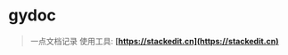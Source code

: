 # gydoc
> 一点文档记录
> 使用工具: **[https://stackedit.cn](https://stackedit.cn)**
<!--stackedit_data:
eyJoaXN0b3J5IjpbLTIwNDk4MjkzNzFdfQ==
-->